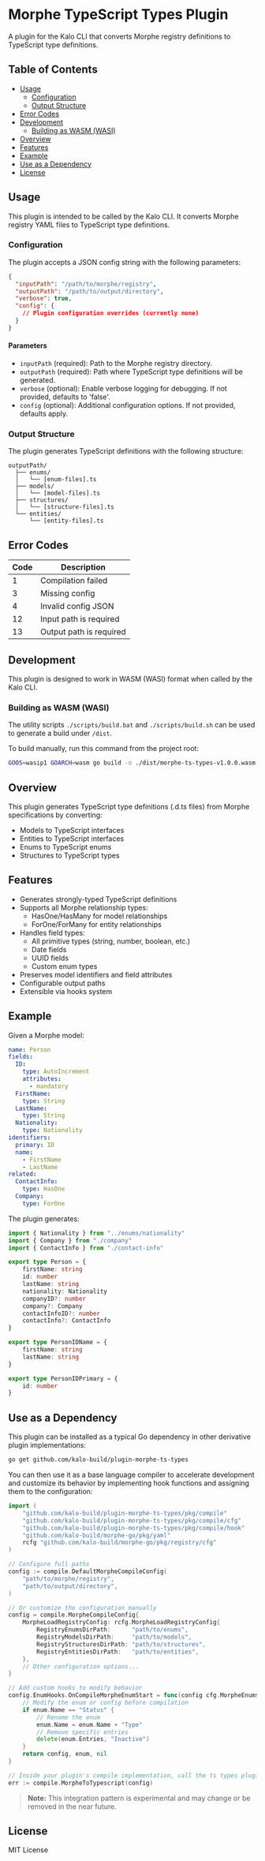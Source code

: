 # Morphe TypeScript Types Plugin

A plugin for the Kalo CLI that converts Morphe registry definitions to TypeScript type definitions.

## Table of Contents

- [Usage](#usage)
  - [Configuration](#configuration)
  - [Output Structure](#output-structure)
- [Error Codes](#error-codes)
- [Development](#development)
  - [Building as WASM (WASI)](#building-as-wasm-wasi)
- [Overview](#overview)
- [Features](#features)
- [Example](#example)
- [Use as a Dependency](#use-as-a-dependency)
- [License](#license)

## Usage

This plugin is intended to be called by the Kalo CLI. It converts Morphe registry YAML files to TypeScript type definitions.

### Configuration

The plugin accepts a JSON config string with the following parameters:

```json
{
  "inputPath": "/path/to/morphe/registry",
  "outputPath": "/path/to/output/directory",
  "verbose": true,
  "config": {
    // Plugin configuration overrides (currently none)
  }
}
```

#### Parameters

- `inputPath` (required): Path to the Morphe registry directory.
- `outputPath` (required): Path where TypeScript type definitions will be generated.
- `verbose` (optional): Enable verbose logging for debugging. If not provided, defaults to 'false'.
- `config` (optional): Additional configuration options. If not provided, defaults apply.

### Output Structure

The plugin generates TypeScript definitions with the following structure:

```
outputPath/
  ├── enums/
  │   └── [enum-files].ts
  ├── models/
  │   └── [model-files].ts
  ├── structures/
  │   └── [structure-files].ts
  └── entities/
      └── [entity-files].ts
```

## Error Codes

| Code | Description |
|------|-------------|
| 1 | Compilation failed |
| 3 | Missing config |
| 4 | Invalid config JSON |
| 12 | Input path is required |
| 13 | Output path is required |

## Development

This plugin is designed to work in WASM (WASI) format when called by the Kalo CLI.

### Building as WASM (WASI)

The utility scripts `./scripts/build.bat` and `./scripts/build.sh` can be used to generate a build under `/dist`.

To build manually, run this command from the project root:

```bash
GOOS=wasip1 GOARCH=wasm go build -o ./dist/morphe-ts-types-v1.0.0.wasm ./cmd/plugin/main.go
```

## Overview

This plugin generates TypeScript type definitions (.d.ts files) from Morphe specifications by converting:

- Models to TypeScript interfaces
- Entities to TypeScript interfaces
- Enums to TypeScript enums
- Structures to TypeScript types

## Features

- Generates strongly-typed TypeScript definitions
- Supports all Morphe relationship types:
  - HasOne/HasMany for model relationships
  - ForOne/ForMany for entity relationships
- Handles field types:
  - All primitive types (string, number, boolean, etc.)
  - Date fields
  - UUID fields
  - Custom enum types
- Preserves model identifiers and field attributes
- Configurable output paths
- Extensible via hooks system

## Example

Given a Morphe model:

``` yaml
name: Person
fields:
  ID:
    type: AutoIncrement
    attributes:
      - mandatory
  FirstName:
    type: String
  LastName:
    type: String
  Nationality:
    type: Nationality
identifiers:
  primary: ID
  name:
    - FirstName
    - LastName
related:
  ContactInfo:
    type: HasOne
  Company:
    type: ForOne
```

The plugin generates:

``` typescript
import { Nationality } from "../enums/nationality"
import { Company } from "./company"
import { ContactInfo } from "./contact-info"

export type Person = {
	firstName: string
	id: number
	lastName: string
	nationality: Nationality
	companyID?: number
	company?: Company
	contactInfoID?: number
	contactInfo?: ContactInfo
}

export type PersonIDName = {
	firstName: string
	lastName: string
}

export type PersonIDPrimary = {
	id: number
}
```

## Use as a Dependency

This plugin can be installed as a typical Go dependency in other derivative plugin implementations:

```bash
go get github.com/kalo-build/plugin-morphe-ts-types
```

You can then use it as a base language compiler to accelerate development and customize its behavior by implementing hook functions and assigning them to the configuration:

```go
import (
    "github.com/kalo-build/plugin-morphe-ts-types/pkg/compile"
    "github.com/kalo-build/plugin-morphe-ts-types/pkg/compile/cfg"
    "github.com/kalo-build/plugin-morphe-ts-types/pkg/compile/hook"
    "github.com/kalo-build/morphe-go/pkg/yaml"
    rcfg "github.com/kalo-build/morphe-go/pkg/registry/cfg"
)

// Configure full paths
config := compile.DefaultMorpheCompileConfig(
    "path/to/morphe/registry",
    "path/to/output/directory",
)

// Or customize the configuration manually
config = compile.MorpheCompileConfig{
    MorpheLoadRegistryConfig: rcfg.MorpheLoadRegistryConfig{
        RegistryEnumsDirPath:      "path/to/enums",
        RegistryModelsDirPath:     "path/to/models",
        RegistryStructuresDirPath: "path/to/structures",
        RegistryEntitiesDirPath:   "path/to/entities",
    },
    // Other configuration options...
}

// Add custom hooks to modify behavior
config.EnumHooks.OnCompileMorpheEnumStart = func(config cfg.MorpheEnumsConfig, enum yaml.Enum) (cfg.MorpheEnumsConfig, yaml.Enum, error) {
    // Modify the enum or config before compilation
    if enum.Name == "Status" {
        // Rename the enum
        enum.Name = enum.Name + "Type"
        // Remove specific entries
        delete(enum.Entries, "Inactive")
    }
    return config, enum, nil
}

// Inside your plugin's compile implementation, call the ts types plugin's main compile function with your customized config
err := compile.MorpheToTypescript(config)
```

> **Note:** This integration pattern is experimental and may change or be removed in the near future.

## License

MIT License
